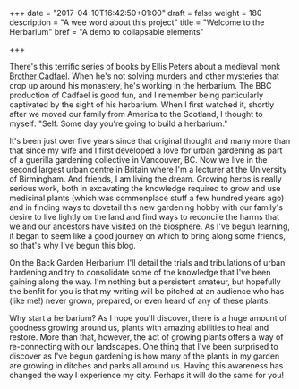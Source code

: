 +++
date = "2017-04-10T16:42:50+01:00"
draft = false
weight = 180
description = "A wee word about this project"
title = "Welcome to the Herbarium"
bref = "A demo to collapsable elements"

+++

There's this terrific series of books by Ellis Peters about a medieval monk [Brother Cadfael](https://en.wikipedia.org/wiki/Cadfael). When he's not solving murders and other mysteries that crop up around his monastery, he's working in the herbarium. The BBC production of Cadfael is good fun, and I remember being particularly captivated by the sight of his herbarium. When I first watched it, shortly after we moved our family from America to the Scotland, I thought to myself: "Self. Some day you're going to build a herbarium."

It's been just over five years since that original thought and many more than that since my wife and I first developed a love for urban gardening as part of a guerilla gardening collective in Vancouver, BC. Now we live in the second largest urban centre in Britain where I'm a lecturer at the University of Birmingham. And friends, I am living the dream. Growing herbs is really serious work, both in excavating the knowledge required to grow and use medicinal plants (which was commonplace stuff a few hundred years ago) and in finding ways to dovetail this new gardening hobby with our family's desire to live lightly on the land and find ways to reconcile the harms that we and our ancestors have visited on the biosphere. As I've begun learning, it began to seem like a good journey on which to bring along some friends, so that's why I've begun this blog.

On the Back Garden Herbarium I'll detail the trials and tribulations of urban hardening and try to consolidate some of the knowledge that I've been gaining along the way. I'm nothing but a persistent amateur, but hopefully the benfit for you is that my writing will be pitched at an audience who has (like me!) never grown, prepared, or even heard of any of these plants.

Why start a herbarium? As I hope you'll discover, there is a huge amount of goodness growing around us, plants with amazing abilities to heal and restore. More than that, however, the act of growing plants offers a way of re-connecting with our landscapes. One thing that I've been surprised to discover as I've begun gardening is how many of the plants in my garden are growing in ditches and parks all around us. Having this awareness has changed the way I experience my city. Perhaps it will do the same for you!